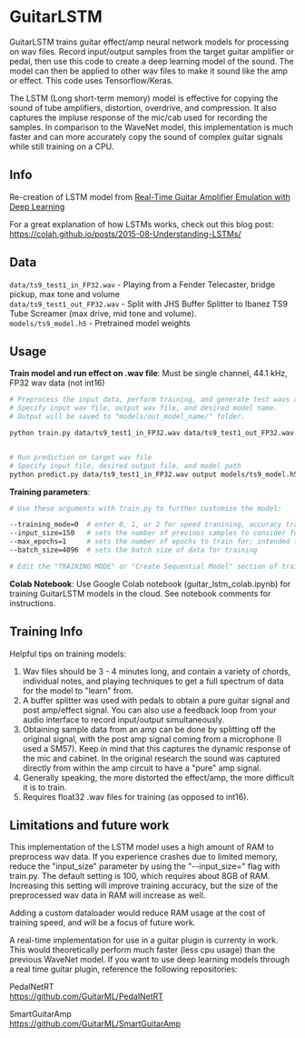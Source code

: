 # GuitarLSTM

GuitarLSTM trains guitar effect/amp neural network models for processing
on wav files.  Record input/output samples from the target guitar amplifier or
pedal, then use this code to create a deep learning model of the
sound. The model can then be applied to other wav files to make it sound
like the amp or effect. This code uses Tensorflow/Keras.

The LSTM (Long short-term memory) model is effective for copying the sound of 
tube amplifiers, distortion, overdrive, and compression. It also captures the 
impluse response of the mic/cab used for recording the samples. In comparison
to the WaveNet model, this implementation is much faster and can more accurately 
copy the sound of complex guitar signals while still training on a CPU.


## Info
Re-creation of LSTM model from [Real-Time Guitar Amplifier Emulation with Deep
Learning](https://www.mdpi.com/2076-3417/10/3/766/htm)


For a great explanation of how LSTMs works, check out this blog post:<br>
https://colah.github.io/posts/2015-08-Understanding-LSTMs/


## Data

`data/ts9_test1_in_FP32.wav` - Playing from a Fender Telecaster, bridge pickup, max tone and volume<br>
`data/ts9_test1_out_FP32.wav` - Split with JHS Buffer Splitter to Ibanez TS9 Tube Screamer
(max drive, mid tone and volume).<br>
`models/ts9_model.h5` - Pretrained model weights


## Usage

**Train model and run effect on .wav file**:
Must be single channel, 44.1 kHz, FP32 wav data (not int16)
```bash
# Preprocess the input data, perform training, and generate test wavs and analysis plots. 
# Specify input wav file, output wav file, and desired model name.
# Output will be saved to "models/out_model_name/" folder.

python train.py data/ts9_test1_in_FP32.wav data/ts9_test1_out_FP32.wav out_model_name


# Run prediction on target wav file
# Specify input file, desired output file, and model path
python predict.py data/ts9_test1_in_FP32.wav output models/ts9_model.h5
```

**Training parameters**:

```bash
# Use these arguments with train.py to further customize the model:

--training_mode=0  # enter 0, 1, or 2 for speed tranining, accuracy training, or extended training, respectively
--input_size=150   # sets the number of previous samples to consider for each output sample of audio
--max_epochs=1     # sets the number of epochs to train for; intended to be increased dramatically for extended training
--batch_size=4096  # sets the batch size of data for training

# Edit the "TRAINING MODE" or "Create Sequential Model" section of train.py to further customize each layer of the neural network.
```

**Colab Notebook**:
Use Google Colab notebook (guitar_lstm_colab.ipynb) for training 
GuitarLSTM models in the cloud. See notebook comments for instructions.

## Training Info

Helpful tips on training models:
1. Wav files should be 3 - 4 minutes long, and contain a variety of
   chords, individual notes, and playing techniques to get a full spectrum
   of data for the model to "learn" from.
2. A buffer splitter was used with pedals to obtain a pure guitar signal
   and post amp/effect signal. You can also use a feedback loop from your
   audio interface to record input/output simultaneously.
3. Obtaining sample data from an amp can be done by splitting off the original
   signal, with the post amp signal coming from a microphone (I used a SM57).
   Keep in mind that this captures the dynamic response of the mic and cabinet.
   In the original research the sound was captured directly from within the amp
   circuit to have a "pure" amp signal.
4. Generally speaking, the more distorted the effect/amp, the more difficult it
   is to train. 
5. Requires float32 .wav files for training (as opposed to int16).
   
   
## Limitations and future work

This implementation of the LSTM model uses a high amount of
RAM to preprocess wav data. If you experience crashes due to 
limited memory, reduce the "input_size" parameter by using 
the "--input_size=" flag with train.py. The default setting is 100,
which requires about 8GB of RAM. Increasing this setting will improve 
training accuracy, but the size of the preprocessed wav data in 
RAM will increase as well.

Adding a custom dataloader would reduce RAM usage at the cost of
training speed, and will be a focus of future work. 
   
A real-time implementation for use in a guitar plugin is
currenty in work. This would theoretically perform much faster
(less cpu usage) than the previous WaveNet model. If you want to
use deep learning models through a real time guitar plugin, 
reference the following repositories:

PedalNetRT<br>
https://github.com/GuitarML/PedalNetRT<br>

SmartGuitarAmp<br>
https://github.com/GuitarML/SmartGuitarAmp<br>
